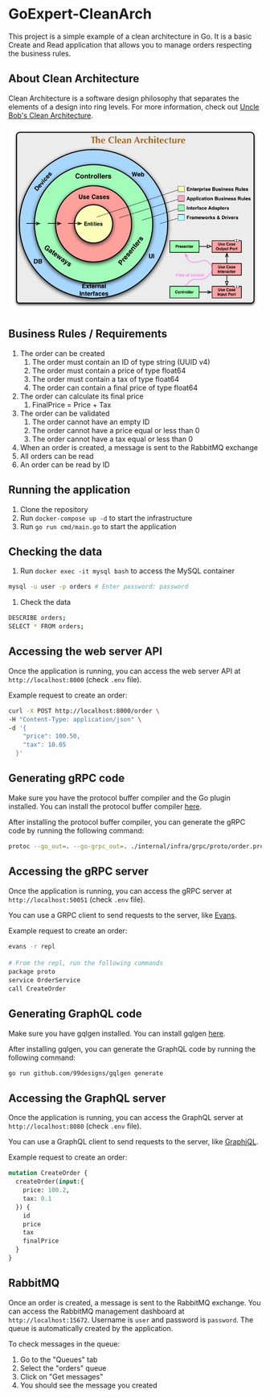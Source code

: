 # GoExpert-CleanArch

This project is a simple example of a clean architecture in Go. It is a basic Create and Read application that allows you to manage orders respecting the business rules.

## About Clean Architecture

Clean Architecture is a software design philosophy that separates the elements of a design into ring levels. For more information, check out [Uncle Bob's Clean Architecture](https://blog.cleancoder.com/uncle-bob/2012/08/13/the-clean-architecture.html).

<div align="center">
  <img src="./assets/CleanArchitecture.jpg" alt="Clean Architecture" width="500">
</div>

## Business Rules / Requirements

1. The order can be created
    1. The order must contain an ID of type string (UUID v4)
    1. The order must contain a price of type float64
    1. The order must contain a tax of type float64
    1. The order can contain a final price of type float64
1. The order can calculate its final price
    1. FinalPrice = Price + Tax
1. The order can be validated
    1. The order cannot have an empty ID
    1. The order cannot have a price equal or less than 0
    1. The order cannot have a tax equal or less than 0
1. When an order is created, a message is sent to the RabbitMQ exchange
1. All orders can be read
1. An order can be read by ID

## Running the application

1. Clone the repository
1. Run `docker-compose up -d` to start the infrastructure
1. Run `go run cmd/main.go` to start the application

## Checking the data

1. Run `docker exec -it mysql bash` to access the MySQL container

```bash
mysql -u user -p orders # Enter password: password
```

1. Check the data

```bash
DESCRIBE orders;
SELECT * FROM orders;
```

## Accessing the web server API

Once the application is running, you can access the web server API at `http://localhost:8000` (check `.env` file).

Example request to create an order:

```bash
curl -X POST http://localhost:8000/order \
-H "Content-Type: application/json" \
-d '{
    "price": 100.50,
    "tax": 10.05
  }'
```

## Generating gRPC code

Make sure you have the protocol buffer compiler and the Go plugin installed. You can install the protocol buffer compiler [here](https://grpc.io/docs/protoc-installation/).

After installing the protocol buffer compiler, you can generate the gRPC code by running the following command:

```bash
protoc --go_out=. --go-grpc_out=. ./internal/infra/grpc/proto/order.proto
```

## Accessing the gRPC server

Once the application is running, you can access the gRPC server at `http://localhost:50051` (check `.env` file).

You can use a GRPC client to send requests to the server, like [Evans](https://github.com/ktr0731/evans).

Example request to create an order:

```bash
evans -r repl

# From the repl, run the following commands
package proto
service OrderService
call CreateOrder
```

## Generating GraphQL code

Make sure you have gqlgen installed. You can install gqlgen [here](https://github.com/99designs/gqlgen).

After installing gqlgen, you can generate the GraphQL code by running the following command:

```bash
go run github.com/99designs/gqlgen generate
```

## Accessing the GraphQL server

Once the application is running, you can access the GraphQL server at `http://localhost:8080` (check `.env` file).

You can use a GraphQL client to send requests to the server, like [GraphiQL](https://github.com/graphql/graphiql).

Example request to create an order:

```graphql
mutation CreateOrder {
  createOrder(input:{
    price: 100.2,
    tax: 0.1
  }) {
    id
    price
    tax
    finalPrice
  }
}
```

## RabbitMQ

Once an order is created, a message is sent to the RabbitMQ exchange. You can access the RabbitMQ management dashboard at `http://localhost:15672`. Username is `user` and password is `password`. The queue is automatically created by the application.

To check messages in the queue:

1. Go to the "Queues" tab
1. Select the "orders" queue
1. Click on "Get messages"
1. You should see the message you created
